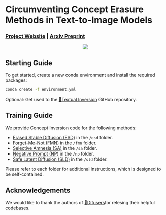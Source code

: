 # Circumventing Concept Erasure Methods in Text-to-Image Models

###  [Project Website](https://nyu-dice-lab.github.io/CCE/) | [Arxiv Preprint](https://arxiv.org/abs/2308.01508) <br>

<div align='center'>
<img src = 'images/headline.png'>
</div>

## Starting Guide
To get started, create a new conda environment and install the required packages:

```bash
conda create -f environment.yml
```

Optional: Get used to the [🤗Textual Inversion](https://github.com/huggingface/diffusers/tree/main/examples/textual_inversion) GitHub repository.

## Training Guide
We provide Concept Inversion code for the following methods:
- [Erased Stable Diffusion (ESD)](https://github.com/rohitgandikota/erasing) in the `/esd` folder.
- [Forget-Me-Not (FMN)](https://github.com/SHI-Labs/Forget-Me-Not) in the `/fmn` folder.
- [Selective Amnesia (SA)](https://github.com/clear-nus/selective-amnesia) in the `/sa` folder.
- [Negative Prompt (NP)](https://github.com/AUTOMATIC1111/stable-diffusion-webui/wiki/Negative-prompt) in the `/np` folder.
- [Safe Latent Diffusion (SLD)](https://github.com/ml-research/safe-latent-diffusion) in the `/sld` folder.

Please refer to each folder for additional instructions, which is designed to be self-contained.

## Acknowledgements
We would like to thank the authors of [🤗Difusers](https://github.com/huggingface/diffusers/)for relesing their helpful codebases.
